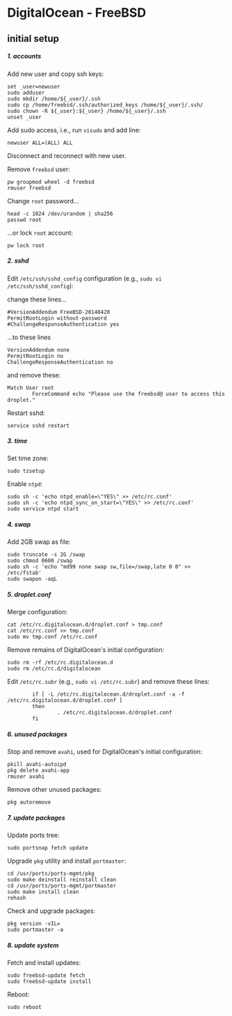 # DigitalOcean - FreeBSD
## initial setup
##### 1. accounts
Add new user and copy ssh keys:
```
set _user=newuser
sudo adduser
sudo mkdir /home/${_user}/.ssh
sudo cp /home/freebsd/.ssh/authorized_keys /home/${_user}/.ssh/
sudo chown -R ${_user}:${_user} /home/${_user}/.ssh
unset _user
```
Add sudo access, i.e., run `visudo` and add line:
```
newuser ALL=(ALL) ALL
```
Disconnect and reconnect with new user.  

Remove `freebsd` user:
```
pw groupmod wheel -d freebsd
rmuser freebsd
```
Change `root` password...
```
head -c 1024 /dev/urandom | sha256
passwd root
```
...or lock `root` account:
```
pw lock root
```
##### 2. sshd
Edit `/etc/ssh/sshd_config` configuration (e.g., `sudo vi /etc/ssh/sshd_config`):  

change these lines...
```
#VersionAddendum FreeBSD-20140420
PermitRootLogin without-password
#ChallengeResponseAuthentication yes
```
...to these lines
```
VersionAddendum none
PermitRootLogin no
ChallengeResponseAuthentication no
```
and remove these:
```
Match User root
        ForceCommand echo "Please use the freebsd@ user to access this droplet."
```
Restart sshd:
```
service sshd restart
```

##### 3. time
Set time zone:
```
sudo tzsetup
```
Enable `ntpd`:
```
sudo sh -c 'echo ntpd_enable=\"YES\" >> /etc/rc.conf'
sudo sh -c 'echo ntpd_sync_on_start=\"YES\" >> /etc/rc.conf'
sudo service ntpd start
```

##### 4. swap
Add 2GB swap as file:
```
sudo truncate -s 2G /swap
sudo chmod 0600 /swap
sudo sh -c 'echo "md99 none swap sw,file=/swap,late 0 0" >> /etc/fstab'
sudo swapon -aqL
```

##### 5. droplet.conf
Merge configuration:
```
cat /etc/rc.digitalocean.d/droplet.conf > tmp.conf
cat /etc/rc.conf >> tmp.conf
sudo mv tmp.conf /etc/rc.conf
```
Remove remains of DigitalOcean's initial configuration:
```
sudo rm -rf /etc/rc.digitalocean.d
sudo rm /etc/rc.d/digitalocean
```
Edit `/etc/rc.subr` (e.g., `sudo vi /etc/rc.subr`) and remove these lines:
```
        if [ -L /etc/rc.digitalocean.d/droplet.conf -a -f /etc/rc.digitalocean.d/droplet.conf ]
        then
                . /etc/rc.digitalocean.d/droplet.conf
        fi
```

##### 6. unused packages
Stop and remove `avahi`, used for DigitalOcean's initial configuration:
```
pkill avahi-autoipd
pkg delete avahi-app
rmuser avahi
```
Remove other unused packages:
```
pkg autoremove
```

##### 7. update packages
Update ports tree:
```
sudo portsnap fetch update
```
Upgrade `pkg` utility and install `portmaster`:
```
cd /usr/ports/ports-mgmt/pkg
sudo make deinstall reinstall clean
cd /usr/ports/ports-mgmt/portmaster
sudo make install clean
rehash
```
Check and upgrade packages:
```
pkg version -vIL=
sudo portmaster -a
```

##### 8. update system
Fetch and install updates:
```
sudo freebsd-update fetch
sudo freebsd-update install
```
Reboot:
```
sudo reboot
```

